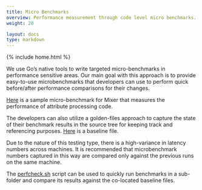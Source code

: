 ```yaml
---
title: Micro Benchmarks
overview: Performance measurement through code level micro benchmarks.
weight: 20

layout: docs
type: markdown
---
```

{% include home.html %}

We use Go’s native tools to write targeted micro-benchmarks in performance sensitive areas. Our main goal with this approach is to provide easy-to-use microbenchmarks that developers can use to perform quick before/after performance comparisons for their changes.

[Here](https://github.com/istio/istio/blob/master/mixer/test/perf/singlecheck_test.go) is a sample micro-benchmark for Mixer that measures the performance of attribute processing code.

The developers can also utilize a golden-files approach to capture the state of their benchmark results in the source tree for keeping track and  referencing purposes. [Here](https://github.com/istio/istio/blob/master/mixer/test/perf/bench.baseline) is a baseline file.

Due to the nature of this testing type, there is a high-variance in latency numbers across machines. It is recommended that microbenchmark numbers captured in this way are compared only against the previous runs on the same machine.

The [perfcheck.sh](https://github.com/istio/istio/blob/master/bin/perfcheck.sh) script can be used to quickly run benchmarks in a sub-folder and compare its results against the co-located baseline files.
